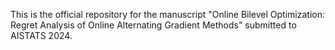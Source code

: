 This is the official repository for the manuscript
"Online Bilevel Optimization: Regret Analysis of Online Alternating Gradient Methods"
submitted to AISTATS 2024.